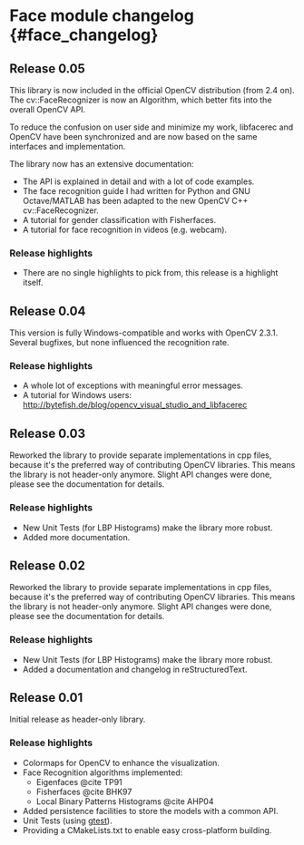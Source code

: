 Face module changelog {#face_changelog}
=====================

Release 0.05
------------

This library is now included in the official OpenCV distribution (from 2.4 on). The
cv::FaceRecognizer is now an Algorithm, which better fits into the overall OpenCV API.

To reduce the confusion on user side and minimize my work, libfacerec and OpenCV have been
synchronized and are now based on the same interfaces and implementation.

The library now has an extensive documentation:

-   The API is explained in detail and with a lot of code examples.
-   The face recognition guide I had written for Python and GNU Octave/MATLAB has been adapted to
    the new OpenCV C++ cv::FaceRecognizer.
-   A tutorial for gender classification with Fisherfaces.
-   A tutorial for face recognition in videos (e.g. webcam).

### Release highlights

-   There are no single highlights to pick from, this release is a highlight itself.

Release 0.04
------------

This version is fully Windows-compatible and works with OpenCV 2.3.1. Several bugfixes, but none
influenced the recognition rate.

### Release highlights

-   A whole lot of exceptions with meaningful error messages.
-   A tutorial for Windows users:
    [<http://bytefish.de/blog/opencv_visual_studio_and_libfacerec>](http://bytefish.de/blog/opencv_visual_studio_and_libfacerec)

Release 0.03
------------

Reworked the library to provide separate implementations in cpp files, because it's the preferred
way of contributing OpenCV libraries. This means the library is not header-only anymore. Slight API
changes were done, please see the documentation for details.

### Release highlights

-   New Unit Tests (for LBP Histograms) make the library more robust.
-   Added more documentation.

Release 0.02
------------

Reworked the library to provide separate implementations in cpp files, because it's the preferred
way of contributing OpenCV libraries. This means the library is not header-only anymore. Slight API
changes were done, please see the documentation for details.

### Release highlights

-   New Unit Tests (for LBP Histograms) make the library more robust.
-   Added a documentation and changelog in reStructuredText.

Release 0.01
------------

Initial release as header-only library.

### Release highlights

-   Colormaps for OpenCV to enhance the visualization.
-   Face Recognition algorithms implemented:
    -   Eigenfaces @cite TP91
    -   Fisherfaces @cite BHK97
    -   Local Binary Patterns Histograms @cite AHP04
-   Added persistence facilities to store the models with a common API.
-   Unit Tests (using [gtest](http://code.google.com/p/googletest/)).
-   Providing a CMakeLists.txt to enable easy cross-platform building.
